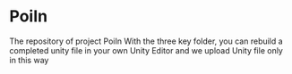# PoiIn
 The repository of project PoiIn
 With the three key folder, you can rebuild a completed unity file in your own Unity Editor and we upload Unity file only in this way

